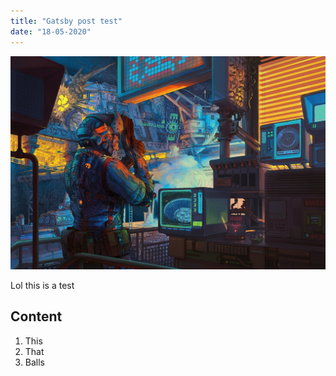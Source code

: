 ```yaml
---
title: "Gatsby post test"
date: "18-05-2020"
---
```


![Pic](./pic.jpg)

Lol this is a test

## Content

1. This
2. That
3. Balls

